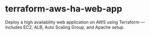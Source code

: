 # terraform-aws-ha-web-app
Deploy a high availability web application on AWS using Terraform — includes EC2, ALB, Auto Scaling Group, and Apache setup.
